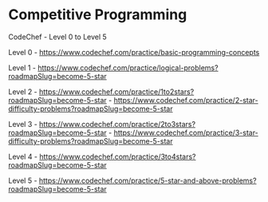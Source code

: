 # Competitive Programming
CodeChef - Level 0 to Level 5

Level 0 - https://www.codechef.com/practice/basic-programming-concepts

Level 1 - https://www.codechef.com/practice/logical-problems?roadmapSlug=become-5-star

Level 2 - https://www.codechef.com/practice/1to2stars?roadmapSlug=become-5-star
        - https://www.codechef.com/practice/2-star-difficulty-problems?roadmapSlug=become-5-star

Level 3 - https://www.codechef.com/practice/2to3stars?roadmapSlug=become-5-star
        - https://www.codechef.com/practice/3-star-difficulty-problems?roadmapSlug=become-5-star

Level 4 - https://www.codechef.com/practice/3to4stars?roadmapSlug=become-5-star

Level 5 - https://www.codechef.com/practice/5-star-and-above-problems?roadmapSlug=become-5-star